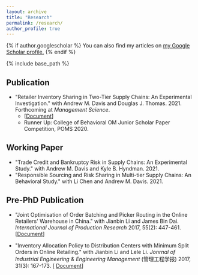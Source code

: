```yaml
---
layout: archive
title: "Research"
permalink: /research/
author_profile: true
---
```


{% if author.googlescholar %}
  You can also find my articles on <u><a href="{{author.googlescholar}}">my Google Scholar profile</a>.</u>
{% endif %}

{% include base_path %}

## Publication
* "Retailer Inventory Sharing in Two-Tier Supply Chains: An Experimental Investigation." with Andrew M. Davis and 
  Douglas J. Thomas. 2021. Forthcoming at *Management Science*.
   * [[Document](https://rihuanhuang.github.io/files/InvShare_Accepted.pdf)]
  * Runner Up: College of Behavioral OM Junior Scholar Paper Competition, POMS 2020.

## Working Paper
* "Trade Credit and Bankruptcy Risk in Supply Chains: An Experimental Study." with Andrew M. Davis and Kyle B. Hyndman. 2021.
* "Responsible Sourcing and Risk Sharing in Multi-tier Supply Chains: An Behavioral Study." with Li Chen and Andrew 
  M. Davis. 2021.

## Pre-PhD Publication
* "Joint Optimisation of Order Batching and Picker Routing in the Online Retailers' Warehouse in China." with Jianbin Li and James Bin Dai. *International Journal of Production Research* 2017, 55(2): 447-461. [[Document](https://rihuanhuang.github.io/files/2017IJPR.pdf)]

* "Inventory Allocation Policy to Distribution Centers with Minimum Split Orders in Online Retailing." with Jianbin 
  Li and Lele Li. *Jonrnal of Industrial Engineering & Engineering Management* (管理工程学报) 2017, 31(3): 167-173. [
  [Document](https://rihuanhuang.github.io/files/2017GLGCXB.pdf)]

